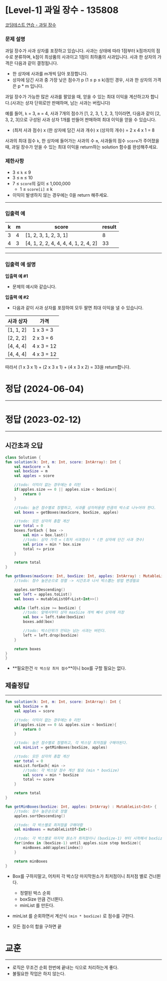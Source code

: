 # [Level-1] 과일 장수 - 135808
[코딩테스트 연습 - 과일 장수](https://school.programmers.co.kr/learn/courses/30/lessons/135808)

### **문제 설명**

과일 장수가 사과 상자를 포장하고 있습니다. 사과는 상태에 따라 1점부터 k점까지의 점수로 분류하며, k점이 최상품의 사과이고 1점이 최하품의 사과입니다. 사과 한 상자의 가격은 다음과 같이 결정됩니다.

- 한 상자에 사과를 m개씩 담아 포장합니다.
- 상자에 담긴 사과 중 가장 낮은 점수가 p (1 ≤ p ≤ k)점인 경우, 사과 한 상자의 가격은 p * m 입니다.

과일 장수가 가능한 많은 사과를 팔았을 때, 얻을 수 있는 최대 이익을 계산하고자 합니다.(사과는 상자 단위로만 판매하며, 남는 사과는 버립니다)

예를 들어, `k` = 3, `m` = 4, 사과 7개의 점수가 [1, 2, 3, 1, 2, 3, 1]이라면, 다음과 같이 [2, 3, 2, 3]으로 구성된 사과 상자 1개를 만들어 판매하여 최대 이익을 얻을 수 있습니다.

- (최저 사과 점수) x (한 상자에 담긴 사과 개수) x (상자의 개수) = 2 x 4 x 1 = 8

사과의 최대 점수 `k`, 한 상자에 들어가는 사과의 수 `m`, 사과들의 점수 `score`가 주어졌을 때, 과일 장수가 얻을 수 있는 최대 이익을 return하는 solution 함수를 완성해주세요.

### 제한사항

- 3 ≤ `k` ≤ 9
- 3 ≤ `m` ≤ 10
- 7 ≤ `score`의 길이 ≤ 1,000,000
    - 1 ≤ `score[i]` ≤ k
- 이익이 발생하지 않는 경우에는 0을 return 해주세요.

---

### 입출력 예

| k | m | score | result |
| --- | --- | --- | --- |
| 3 | 4 | [1, 2, 3, 1, 2, 3, 1] | 8 |
| 4 | 3 | [4, 1, 2, 2, 4, 4, 4, 4, 1, 2, 4, 2] | 33 |

---

### 입출력 예 설명

**입출력 예 #1**

- 문제의 예시와 같습니다.

**입출력 예 #2**

- 다음과 같이 사과 상자를 포장하여 모두 팔면 최대 이익을 낼 수 있습니다.

| 사과 상자 | 가격 |
| --- | --- |
| [1, 1, 2] | 1 x 3 = 3 |
| [2, 2, 2] | 2 x 3 = 6 |
| [4, 4, 4] | 4 x 3 = 12 |
| [4, 4, 4] | 4 x 3 = 12 |

따라서 (1 x 3 x 1) + (2 x 3 x 1) + (4 x 3 x 2) = 33을 return합니다.

# 정답 (2024-06-04)

---

# 정답 (2023-02-12)

---

## 시간초과 오답

```kotlin
class Solution {
fun solution(k: Int, m: Int, score: IntArray): Int {
    val maxScore = k
    val boxSize = m
    val apples = score

    //todo: 이익이 없는 경우에는 0 리턴
    if(apples.size == 0 || apples.size < boxSize){
        return 0
    }

    //todo: 높은 점수별로 정렬하고, 사과를 상자허용량 만큼의 박스로 나누어야 한다.
    val boxes = getBoxes(maxScore, boxSize, apples)

    //todo: 모든 상자의 총합 계산
    var total = 0
    boxes.forEach { box ->
        val min = box.last()
        //todo: 상자 가격 = (최저 사과점수) * (한 상자에 단긴 사과 갯수)
        val price = min * box.size
        total += price
    }

    return total
}

fun getBoxes(maxScore: Int, boxSize: Int, apples: IntArray) : MutableList<List<Int>> {
    //todo: 점수 높은순으로 정렬 -> 시간초과 나서 박스뽑는 방법 변경필요

    apples.sortDescending()
    var left = apples.toList()
    val boxes = mutableListOf<List<Int>>()

    while (left.size >= boxSize) {
        //todo: 앞에서부터 상자 maxSize 개씩 빼서 상자에 저장
        val box = left.take(boxSize)
        boxes.add(box)

        //todo: 박스단위가 안되는 남는 사과는 버린다.
        left = left.drop(boxSize)
    }

    return boxes
}
}
```

- **필요한건 `각 박스당 최저 점수`**이니 box를 구할 필요는 없다.

## 제출정답

---

```kotlin
fun solution(k: Int, m: Int, score: IntArray): Int {
    val boxSize = m
    val apples = score

    //todo: 이익이 없는 경우에는 0 리턴
    if(apples.size == 0 && apples.size < boxSize){
        return 0
    }

    //todo: 높은 점수별로 정렬하고, 각 박스당 최저점을 구해야된다.
    val minList = getMinBoxes(boxSize, apples)

    //todo: 모든 상자의 총합 계산
    var total = 0
    minList.forEach{ min ->
        //todo: 각 박스당 점수 계산 필요 (min * boxSize)
        val score = min * boxSize
        total += score
    }

    return total
}

fun getMinBoxes(boxSize: Int, apples: IntArray) : MutableList<Int> {
    //todo: 점수 높은순으로 정렬
    apples.sortDescending()

    //todo: 각 박스별로 최저점을 구해야함
    val minBoxes = mutableListOf<Int>()

    //todo: 각 박스별로 마지막 원소가 최저점이니 (boxSize-1) 부터 시작해서 boxSize 만큼 건너뛴다.
    for(index in (boxSize-1) until apples.size step boxSize){
        minBoxes.add(apples[index])
    }

    return minBoxes
}
```

- Box를 구하지말고, 어차피 각 박스당 마지막원소가 최저점이니 최저점 별로 건너뛴다.
    - 정렬된 박스 순회
    - boxSize 만큼 건너뛴다.
    - minList 를 만든다.

- minList 를 순회하면서 계산식 `(min * boxSize)` 로 점수를 구한다.
- 모든 점수의 합을 구하면 끝

# 교훈

---

- 로직은 무조건 순회 한번에 끝내는 식으로 처리하는게 좋다.
- 불필요한 작업은 하지 않는다.

